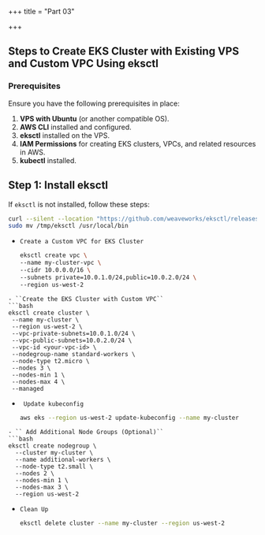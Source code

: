 +++
title = "Part 03"

+++

## Steps to Create EKS Cluster with Existing VPS and Custom VPC Using eksctl

### Prerequisites

Ensure you have the following prerequisites in place:

1. **VPS with Ubuntu** (or another compatible OS).
2. **AWS CLI** installed and configured.
3. **eksctl** installed on the VPS.
4. **IAM Permissions** for creating EKS clusters, VPCs, and related resources in AWS.
5. **kubectl** installed.

## Step 1: Install eksctl

If `eksctl` is not installed, follow these steps:

```bash
curl --silent --location "https://github.com/weaveworks/eksctl/releases/download/0.114.0/eksctl_Linux_amd64.tar.gz" | tar xz -C /tmp
sudo mv /tmp/eksctl /usr/local/bin
```
- ``Create a Custom VPC for EKS Cluster``
  ```bash
  eksctl create vpc \
  --name my-cluster-vpc \
  --cidr 10.0.0.0/16 \
  --subnets private=10.0.1.0/24,public=10.0.2.0/24 \
  --region us-west-2
 ```
 - ``Create the EKS Cluster with Custom VPC``
 ```bash
 eksctl create cluster \
  --name my-cluster \
  --region us-west-2 \
  --vpc-private-subnets=10.0.1.0/24 \
  --vpc-public-subnets=10.0.2.0/24 \
  --vpc-id <your-vpc-id> \
  --nodegroup-name standard-workers \
  --node-type t2.micro \
  --nodes 3 \
  --nodes-min 1 \
  --nodes-max 4 \
  --managed
```
- `` Update kubeconfig``
  ```bash
  aws eks --region us-west-2 update-kubeconfig --name my-cluster
```
- `` Add Additional Node Groups (Optional)``
```bash
eksctl create nodegroup \
  --cluster my-cluster \
  --name additional-workers \
  --node-type t2.small \
  --nodes 2 \
  --nodes-min 1 \
  --nodes-max 3 \
  --region us-west-2
```
- ``Clean Up``
  ```bash
  eksctl delete cluster --name my-cluster --region us-west-2
  ```
     


